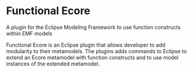 # Functional Ecore
A plugin for the Eclipse Modeling Framework to use function constructs within EMF models

Functional Ecore is an Eclipse plugin that allows developer to add modularity to their metamodels.
The plugins adds commands to Eclipse to extend an Ecore metamodel with function constructs and to use model instances of the extended metamodel. 
